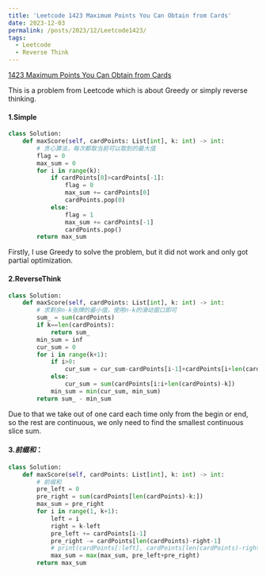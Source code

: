 ```yaml
---
title: 'Leetcode 1423 Maximum Points You Can Obtain from Cards'
date: 2023-12-03
permalink: /posts/2023/12/Leetcode1423/
tags:
  - Leetcode
  - Reverse Think
---
```




[1423 Maximum Points You Can Obtain from Cards](https://leetcode.cn/problems/maximum-points-you-can-obtain-from-cards/)



This is a problem from Leetcode which is about Greedy or simply reverse thinking.

#### 1.Simple

```python
class Solution:
    def maxScore(self, cardPoints: List[int], k: int) -> int:
        # 贪心算法，每次都取当前可以取到的最大值
        flag = 0
        max_sum = 0
        for i in range(k):
            if cardPoints[0]>cardPoints[-1]:
                flag = 0
                max_sum += cardPoints[0]
                cardPoints.pop(0)
            else:
                flag = 1
                max_sum += cardPoints[-1]
                cardPoints.pop()
        return max_sum
```

Firstly, I use Greedy to solve the problem, but it did not work and only got partial optimization.

#### 2.ReverseThink

```python
class Solution:
    def maxScore(self, cardPoints: List[int], k: int) -> int:
        # 求剩余n-k张牌的最小值，使用n-k的滑动窗口即可
        sum_ = sum(cardPoints)
        if k==len(cardPoints):
            return sum_
        min_sum = inf
        cur_sum = 0
        for i in range(k+1):
            if i>0: 
                cur_sum = cur_sum-cardPoints[i-1]+cardPoints[i+len(cardPoints)-k-1]
            else:
                cur_sum = sum(cardPoints[i:i+len(cardPoints)-k])
            min_sum = min(cur_sum, min_sum)
        return sum_ - min_sum
```

Due to that we take out of one card each time only from the begin or end, so the rest are continuous, we only need to find the smallest continuous slice sum.

#### 3._前缀和_：

```python
class Solution:
    def maxScore(self, cardPoints: List[int], k: int) -> int:
        # 前缀和
        pre_left = 0
        pre_right = sum(cardPoints[len(cardPoints)-k:])
        max_sum = pre_right
        for i in range(1, k+1):
            left = i
            right = k-left
            pre_left += cardPoints[i-1]
            pre_right -= cardPoints[len(cardPoints)-right-1]
            # print(cardPoints[:left], cardPoints[len(cardPoints)-right:])
            max_sum = max(max_sum, pre_left+pre_right)
        return max_sum
```



